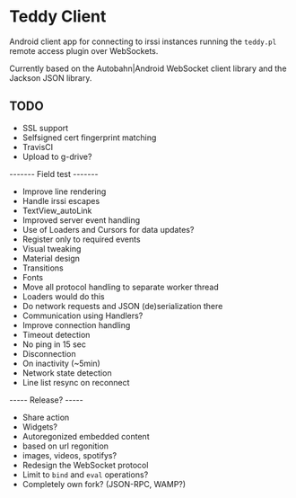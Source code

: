 Teddy Client
============

Android client app for connecting to irssi instances running the `teddy.pl` remote access plugin over WebSockets.

Currently based on the Autobahn|Android WebSocket client library and the Jackson JSON library.

TODO
----
- SSL support
 - Selfsigned cert fingerprint matching
- TravisCI
 - Upload to g-drive?

------- Field test -------

- Improve line rendering
 - Handle irssi escapes
 - TextView_autoLink
- Improved server event handling
 - Use of Loaders and Cursors for data updates?
 - Register only to required events
- Visual tweaking
 - Material design
 - Transitions
 - Fonts
- Move all protocol handling to separate worker thread
 - Loaders would do this
 - Do network requests and JSON (de)serialization there
 - Communication using Handlers?
- Improve connection handling
 - Timeout detection
  - No ping in 15 sec
 - Disconnection
  - On inactivity (~5min)
 - Network state detection
 - Line list resync on reconnect

----- Release? -----

- Share action
- Widgets?
- Autoregonized embedded content
 - based on url regonition
 - images, videos, spotifys?
- Redesign the WebSocket protocol
 - Limit to `bind` and `eval` operations?
 - Completely own fork? (JSON-RPC, WAMP?)